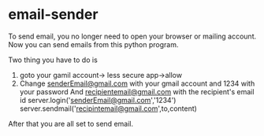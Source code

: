 # email-sender

To send email, you no longer need to open your browser or mailing account.
Now you can send emails from this python program.

Two thing you have to do is 
1. goto your gamil account-> less secure app->allow
2. Change senderEmail@gmail.com with your gmail account and 1234 with your password
   And recipientemail@gmail.com with the recipient's email id
    server.login('senderEmail@gmail.com','1234')
    server.sendmail('recipintemail@gmail.com',to,content)
    
After that you are all set to send email.    
